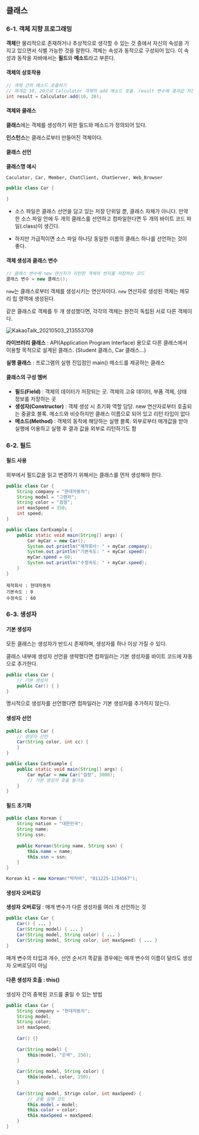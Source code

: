 ## 클래스

### 6-1. 객체 지향 프로그래밍

**객체**란 물리적으로 존재하거나 추상적으로 생각할 수 있는 것 중에서 자신의 속성을 가지고 있으면서 식별 가능한 것을 말한다. 객체는 속성과 동작으로 구성되어 있다. 이 속성과 동작을 자바에서는 **필드**와 **메소드**라고 부른다.

#### 객체의 상호작용

```java
// 객체 간의 메소드 호출하기
// 매개값 10, 20으로 Calculator 객체의 add 메소드 호출. result 변수에 결과값 저장
int result = Calculator.add(10, 20);
```

#### 객체와 클래스

**클래스**에는 객체를 생성하기 위한 필드와 메소드가 정의되어 있다.

**인스턴스**는 클래스로부터 만들어진 객체이다.

#### 클래스 선언

**클래스명 예시**

```
Caculator, Car, Member, ChatClient, ChatServer, Web_Browser
```

```java
public class Car {
    
}
```

- 소스 파일은 클래스 선언을 담고 있는 저장 단위일 뿐, 클래스 자체가 아니다. 만약 한 소스 파일 안에 두 개의 클래스를 선언하고 컴파일한다면 두 개의 바이트 코드 파일(.class)이 생긴다.

- 하지만 가급적이면 소스 파일 하나당 동일한 이름의 클래스 하나를 선언하는 것이 좋다.

#### 객체 생성과 클래스 변수

```java
// 클래스 변수에 new 연산자가 리턴한 객체의 번지를 저장하는 코드
클래스 변수 = new 클래스();
```

`new`는 클래스로부터 객체를 생성시키는 연산자이다. `new` 연산자로 생성된 객체는 메모리 힙 영역에 생성된다.

같은 클래스로 객체를 두 개 생성했다면, 각각의 객체는 완전히 독립된 서로 다른 객체이다.

![KakaoTalk_20210503_213553708](https://user-images.githubusercontent.com/30336831/116876598-b395c000-ac57-11eb-8a24-37f7c720001b.jpg)

**라이브러리 클래스** : API(Application Program Interface) 용으로 다른 클래스에서 이용할 목적으로 설계된 클래스. (Student 클래스, Car 클래스...)

**실행 클래스** : 프로그램의 실행 진입점인 main() 메소드를 제공하는 클래스

#### 클래스의 구성 멤버

- **필드(Field)** : 객체의 데이터가 저장되는 곳. 객체의 고유 데이터, 부품 객체, 상태 정보를 저장하는 곳
- **생성자(Constructor)** : 객체 생성 시 초기화 역할 담당. new 연산자로부터 호출되는 중괄호 블록. 메소드와 비슷하지만 클래스 이름으로 되어 있고 리턴 타입이 없다
- **메소드(Method)** : 객체의 동작에 해당하는 실행 블록. 외부로부터 매개값을 받아 실행에 이용하고 실행 후 결과 값을 외부로 리턴하기도 함



### 6-2. 필드

#### 필드 사용

외부에서 필드값을 읽고 변경하기 위해서는 클래스를 먼저 생성해야 한다.

```java
public class Car {
    String company = "현대자동차";
    String model = "그랜저";
    String color = "검정";
    int maxSpeed = 350;
    int speed;
}
```

```java
public class CarExample {
    public static void main(String[] args) {
		Car myCar = new Car();
		System.out.println("제작회사: " + myCar.company);
        System.out.println("기본속도: " + myCar.speed);
        myCar.speed = 60;
        System.out.println("수정속도: " + myCar.speed);
    }
}
```

```
제작회사 : 현대자동차
기본속도 : 0
수정속도 : 60
```



### 6-3. 생성자

#### 기본 생성자

모든 클래스는 생성자가 반드시 존재하며, 생성자를 하나 이상 가질 수 있다.

클래스 내부에 생성자 선언을 생략했다면 컴파일러는 기본 생성자를 바이트 코드에 자동으로 추가한다.

```java
public class Car {
    // 기본 생성자
    public Car() { }
}
```

명시적으로 생성자를 선언했다면 컴파일러는 기본 생성자를 추가하지 않는다. 

#### 생성자 선언

````java
public class Car {
    // 생성자 선언
    Car(String color, int cc) {
    }
}
````

```java
public class CarExample {
    public static void main(String[] args) {
        Car myCar = new Car("검정", 3000);
        // 기본 생성자 호출 불가능
    }
}
```

#### 필드 초기화

```java
public class Korean {
    String nation = "대한민국";
    String name;
    String ssn;
    
    public Korean(String name, String ssn) {
        this.name = name;
        this.ssn = ssn;
    }
}
```

```java
Korean k1 = new Korean("박자바", "011225-1234567");
```

#### 생성자 오버로딩

**생성자 오버로딩** : 매개 변수가 다른 생성자를 여러 개 선언하는 것

```java
public class Car {
    Car() { ... }
    Car(String model) { ... }
    Car(String model, String color) { ... }
    Car(String model, String color, int maxSpeed) { ... }
}
```

매개 변수의 타입과 개수, 선언 순서가 똑같을 경우에는 매개 변수의 이름이 달라도 생성자 오버로딩이 아님

#### 다른 생성자 호출 : this()

생성자 간의 중복된 코드를 줄일 수 있는 방법

```java
public class Car {
    String company = "현대자동차";
    String model;
    String color;
    int maxSpeed;
    
    Car() {}
    
    Car(String model) {
        this(model, "은색", 250);
    }
    
    Car(String model, String color) {
        this(model, color, 250);
    }
    
    Car(String model, Strign color, int maxSpeed) {
        // 공통 실행 코드
        this.model = model;
        this.color = color;
        this.maxSpeed = maxSpeed;
    }
}
```


